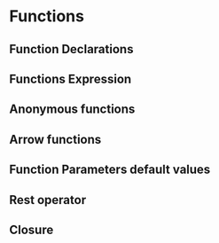 # Functions

## Function Declarations

## Functions Expression

## Anonymous functions

## Arrow functions

## Function Parameters default values

## Rest operator

## Closure
